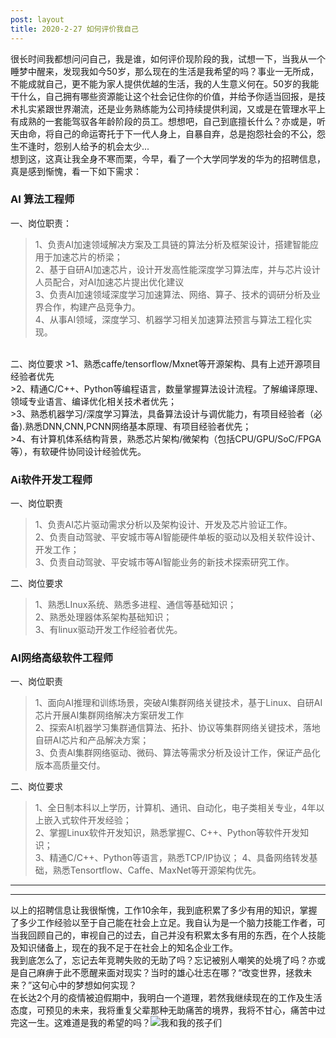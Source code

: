 ```yaml
---
post: layout
title: 2020-2-27 如何评价我自己
---
```

很长时间我都想问问自己，我是谁，如何评价现阶段的我，试想一下，当我从一个睡梦中醒来，发现我如今50岁，那么现在的生活是我希望的吗？事业一无所成，不能成就自己，更不能为家人提供优越的生活，我的人生意义何在。50岁的我能干什么，自己拥有哪些资源能让这个社会记住你的价值，并给予你适当回报，是技术扎实紧跟世界潮流，还是业务熟练能为公司持续提供利润，又或是在管理水平上有成熟的一套能驾驭各年龄阶段的员工。想想吧，自己到底擅长什么？亦或是，听天由命，将自己的命运寄托于下一代人身上，自暴自弃，总是抱怨社会的不公，怨生不逢时，怨别人给予的机会太少...<br>
想到这，这真让我全身不寒而栗，今早，看了一个大学同学发的华为的招聘信息，真是感到惭愧，看一下如下需求：
### AI 算法工程师
一、岗位职责：
>1、负责AI加速领域解决方案及工具链的算法分析及框架设计，搭建智能应用于加速芯片的桥梁；<br>
>2、基于自研AI加速芯片，设计开发高性能深度学习算法库，并与芯片设计人员配合，对AI加速芯片提出优化建议<br>
>3、负责AI加速领域深度学习加速算法、网络、算子、技术的调研分析及业界合作，构建产品竞争力。<br>
>4、从事AI领域，深度学习、机器学习相关加速算法预言与算法工程化实现。

<br>
二、岗位要求
>1、熟悉caffe/tensorflow/Mxnet等开源架构、具有上述开源项目经验者优先<br>
>2、精通C/C++、Python等编程语言，数量掌握算法设计流程。了解编译原理、领域专业语言、编译优化相关技术者优先；<br>
>3、熟悉机器学习/深度学习算法，具备算法设计与调优能力，有项目经验者（必备).熟悉DNN,CNN,PCNN网络基本原理、有项目经验者优先；<br>
>4、有计算机体系结构背景，熟悉芯片架构/微架构（包括CPU/GPU/SoC/FPGA等），有软硬件协同设计经验优先。
		
### Ai软件开发工程师
一、岗位职责
>1、负责AI芯片驱动需求分析以及架构设计、开发及芯片验证工作。<br>
>2、负责自动驾驶、平安城市等AI智能硬件单板的驱动以及相关软件设计、开发工作；<br>
>3、负责自动驾驶、平安城市等AI智能业务的新技术探索研究工作。

二、岗位要求
>1、熟悉LInux系统、熟悉多进程、通信等基础知识；<br>
>2、熟悉处理器体系架构基础知识；<br>
>3、有linux驱动开发工作经验者优先。

### AI网络高级软件工程师
一、岗位职责
>1、面向AI推理和训练场景，突破AI集群网络关键技术，基于Linux、自研AI芯片开展AI集群网络解决方案研发工作<br>
>2、探索AI机器学习集群通信算法、拓扑、协议等集群网络关键技术，落地自研AI芯片和产品解决方案；<br>
>3、负责AI集群网络驱动、微码、算法等需求分析及设计工作，保证产品化版本高质量交付。

二、岗位要求
>1、全日制本科以上学历，计算机、通讯、自动化，电子类相关专业，4年以上嵌入式软件开发经验；<br>
>2、掌握Linux软件开发知识，熟悉掌握C、C++、Python等软件开发知识；<br>
>3、精通C/C++、Python等语言，熟悉TCP/IP协议；
>4、具备网络转发基础，熟悉Tensortflow、Caffe、MaxNet等开源架构优先。

---
---
以上的招聘信息让我很惭愧，工作10余年，我到底积累了多少有用的知识，掌握了多少工作经验以至于自己能在社会上立足。我自认为是一个脑力技能工作者，可当我回顾自己的，审视自己的过去，自己并没有积累太多有用的东西，在个人技能及知识储备上，现在的我不足于在社会上的知名企业工作。<br>
我到底怎么了，忘记去年竞聘失败的无助了吗？忘记被别人嘲笑的处境了吗？亦或是自己麻痹于此不愿醒来面对现实？当时的雄心壮志在哪？“改变世界，拯救未来？”这句心中的梦想如何实现？<br>
在长达2个月的疫情被迫假期中，我明白一个道理，若然我继续现在的工作及生活态度，可预见的未来，我将重复父辈那种无助痛苦的境界，我将不甘心，痛苦中过完这一生。这难道是我的希望的吗？![我和我的孩子们](http://imgtech.gmw.cn/attachement/jpg/site2/20111223/f04da22d7ba7105e1d7507.jpg)

